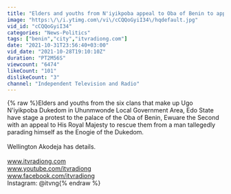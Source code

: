 ```yaml
---
title: "Elders and youths from N'iyikpoba appeal to Oba of Benin to approve installation of Enogie designate"
image: "https:\/\/i.ytimg.com\/vi\/cCQQoGyiI34\/hqdefault.jpg"
vid_id: "cCQQoGyiI34"
categories: "News-Politics"
tags: ["benin","city","itvradiong.com"]
date: "2021-10-31T23:56:40+03:00"
vid_date: "2021-10-28T19:10:10Z"
duration: "PT2M56S"
viewcount: "6474"
likeCount: "101"
dislikeCount: "3"
channel: "Independent Television and Radio"
---
```

{% raw %}Elders and youths from the six clans that make up Ugo N'iyikpoba Dukedom in Uhunmwonde Local Government Area, Edo State have stage a protest to the  palace of the Oba of Benin, Ewuare the Second with an appeal  to His Royal Majesty  to rescue them from a man tallegedly parading himself as the Enogie of the Dukedom.<br /><br />Wellington Akodeja has details.<br /><br />www.itvradiong.com<br />www.youtube.com/itvradiong<br />www.facebook.com/itvradiong<br />Instagram: @itvng{% endraw %}
